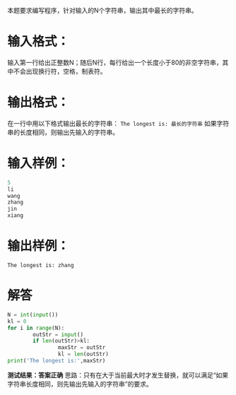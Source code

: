 本题要求编写程序，针对输入的N个字符串，输出其中最长的字符串。
# 输入格式：
输入第一行给出正整数N；随后N行，每行给出一个长度小于80的非空字符串，其中不会出现换行符，空格，制表符。
# 输出格式：
在一行中用以下格式输出最长的字符串：
`The longest is: 最长的字符串`
如果字符串的长度相同，则输出先输入的字符串。
# 输入样例：
```python
5
li
wang
zhang
jin
xiang
```
# 输出样例：
`The longest is: zhang`
# 解答
```python
N = int(input())
kl = 0
for i in range(N):
        outStr = input()
        if len(outStr)>kl:
                maxStr = outStr
                kl = len(outStr)
print('The longest is:',maxStr)
```
**测试结果：答案正确**
思路：只有在大于当前最大时才发生替换，就可以满足“如果字符串长度相同，则先输出先输入的字符串”的要求。
